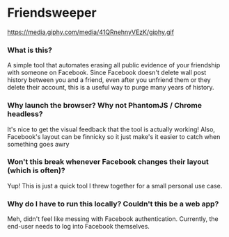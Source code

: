 # Friendsweeper
https://media.giphy.com/media/41QRnehnyVEzK/giphy.gif

### What is this?
A simple tool that automates erasing all public evidence of your friendship with someone on Facebook. Since Facebook doesn't delete wall post history between you and a friend, even
after you unfriend them or they delete their account, this is a useful way to purge many years of history.

### Why launch the browser? Why not PhantomJS / Chrome headless?
It's nice to get the visual feedback that the tool is actually working! Also, Facebook's layout can be finnicky so it just make's it easier to catch when something goes awry

### Won't this break whenever Facebook changes their layout (which is often)?
Yup! This is just a quick tool I threw together for a small personal use case.

### Why do I have to run this locally? Couldn't this be a web app?
Meh, didn't feel like messing with Facebook authentication. Currently, the end-user needs to log into Facebook themselves.

